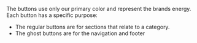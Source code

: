 The buttons use only our primary color and represent the brands energy. Each button has a specific purpose:

- The regular buttons are for sections that relate to a category.
- The ghost buttons are for the navigation and footer
